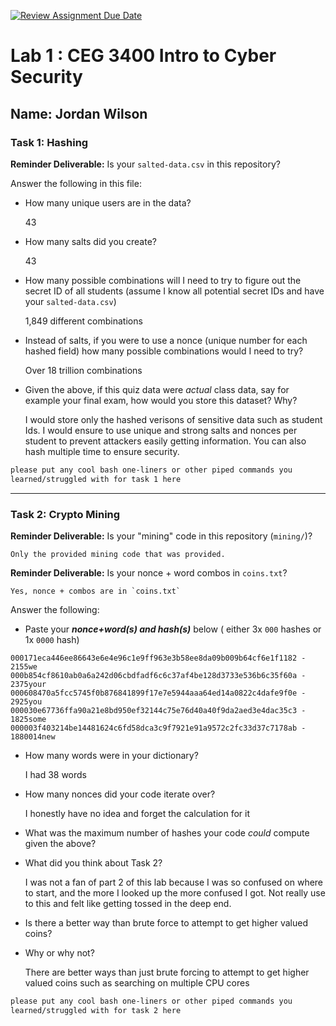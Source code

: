 [![Review Assignment Due Date](https://classroom.github.com/assets/deadline-readme-button-22041afd0340ce965d47ae6ef1cefeee28c7c493a6346c4f15d667ab976d596c.svg)](https://classroom.github.com/a/SPs4PNWX)
# Lab 1 : CEG 3400 Intro to Cyber Security

## Name: Jordan Wilson

### Task 1: Hashing

**Reminder Deliverable:** Is your `salted-data.csv` in this repository?

Answer the following in this file:

* How many unique users are in the data?

    43
* How many salts did you create?

    43
* How many possible combinations will I need to try to figure out the secret ID
  of all students (assume I know all potential secret IDs and have your 
  `salted-data.csv`)

    1,849 different combinations
* Instead of salts, if you were to use a nonce (unique number for each hashed
  field) how many possible combinations would I need to try?

    Over 18 trillion combinations
* Given the above, if this quiz data were *actual* class data, say for example
  your final exam, how would you store this dataset?  Why?

    I would store only the hashed verisons of sensitive data such as student Ids. I would ensure to use unique and strong salts and nonces per student to prevent attackers easily getting information. You can also hash multiple time to ensure security. 

```bash
please put any cool bash one-liners or other piped commands you
learned/struggled with for task 1 here
```

---

### Task 2: Crypto Mining

**Reminder Deliverable:** Is your "mining" code in this repository (`mining/`)?

    Only the provided mining code that was provided.
**Reminder Deliverable:** Is your nonce + word combos in `coins.txt`?

    Yes, nonce + combos are in `coins.txt`

Answer the following:

* Paste your ***nonce+word(s) and hash(s)*** below ( either 3x `000` hashes or 1x `0000`
hash)

```
000171eca446ee86643e6e4e96c1e9ff963e3b58ee8da09b009b64cf6e1f1182 - 2155we
000b854cf8610ab0a6a242d06cbdfadf6c6c37af4be128d3733e536b6c35f60a - 2375your
000608470a5fcc5745f0b876841899f17e7e5944aaa64ed14a0822c4dafe9f0e - 2925you
000030e67736ffa90a21e8bd950ef32144c75e76d40a40f9da2aed3e4dac35c3 - 1825some
000003f403214be14481624c6fd58dca3c9f7921e91a9572c2fc33d37c7178ab - 1880014new
```

* How many words were in your dictionary?

    I had 38 words   
* How many nonces did your code iterate over?

    I honestly have no idea and forget the calculation for it
* What was the maximum number of hashes your code *could* compute given the above?

    
* What did you think about Task 2?

    I was not a fan of part 2 of this lab because I was so confused on where to start, and the more I looked up the more confused I got. Not really use to this and felt like getting tossed in the deep end. 

* Is there a better way than brute force to attempt to get higher valued coins?
* Why or why not?

    There are better ways than just brute forcing to attempt to get higher valued coins such as searching on multiple CPU cores

```bash
please put any cool bash one-liners or other piped commands you
learned/struggled with for task 2 here
```

